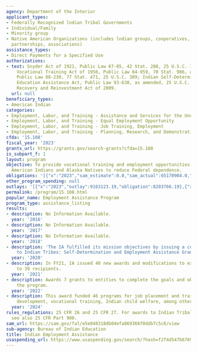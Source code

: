 ```yaml
---
agency: Department of the Interior
applicant_types:
- Federally Recognized lndian Tribal Governments
- Individual/Family
- Minority group
- Native American Organizations (includes lndian groups, cooperatives, corporations,
  partnerships, associations)
assistance_types:
- Direct Payments for a Specified Use
authorizations:
- text: Snyder Act of 1921, Public Law 67-85, 42 Stat. 208, 25 U.S.C. 13; Indian Adult
    Vocational Training Act of 1956, Public Law 84-959, 70 Stat. 986, as amended;
    Public Law 88-230, 77 Stat. 471, 25 U.S.C. 309; Indian Self-Determination and
    Education Assistance Act, Public Law 93-638, as amended, 25 U.S.C. 450, American
    Recovery and Reinvestment Act of 2009.
  url: null
beneficiary_types:
- American Indian
categories:
- Employment, Labor, and Training - Assistance and Services for the Unemployed
- Employment, Labor, and Training - Equal Employment Opportunity
- Employment, Labor, and Training - Job Training, Employment
- Employment, Labor, and Training - Planning, Research, and Demonstration
cfda: '15.108'
fiscal_year: '2023'
grants_url: https://grants.gov/search-grants?cfda=15.108
is_subpart_f: 1
layout: program
objective: To provide vocational training and employment opportunities to eligible
  American Indians and Alaska Natives to reduce Federal dependence.
obligations: '[{"x":"2023","sam_estimate":0.0,"sam_actual":65170904.0,"usa_spending_actual":65170903.82},{"x":"2024","sam_estimate":0.0,"sam_actual":56565015.0,"usa_spending_actual":57607086.67},{"x":"2025","sam_estimate":0.0,"sam_actual":13912000.0,"usa_spending_actual":0.0}]'
other_program_spending: null
outlays: '[{"x":"2023","outlay":9163123.19,"obligation":8203766.19},{"x":"2024","outlay":6435752.47,"obligation":3965085.0},{"x":"2025","outlay":0.0,"obligation":0.0}]'
permalink: /program/15.108.html
popular_name: Employment Assistance Program
program_type: assistance_listing
results:
- description: No Information Available.
  year: '2016'
- description: No Information Available.
  year: '2017'
- description: No Information Available.
  year: '2018'
- description: 'The IA fulfilled its mission objectives by issuing a combined 55 awards
    to Indian Tribes: Self-Determination and Employment Assistance Grants.'
  year: '2020'
- description: In FY21, IA issued 40 new awards and modifications to existing awards
    to 39 recipients.
  year: '2021'
- description: Awards 7 grants to entities to complete the goals and objectives of
    the program.
  year: '2022'
- description: This award funded 46 programs for job placement and training, carrer
    development, vocational training, Indian child welfare, among other programs
  year: '2024'
rules_regulations: 25 CFR 26 and 25 CFR 27. For awards to Indian Tribal Governments
  see also 25 CFR Part 900.
sam_url: https://sam.gov/fal/e5e048318db04efa869366f0ddb7c5c6/view
sub-agency: Bureau of Indian Education
title: Indian Employment Assistance
usaspending_url: https://www.usaspending.gov/search/?hash=f2f4d547b6769b6be08f08641764a502
---
```

